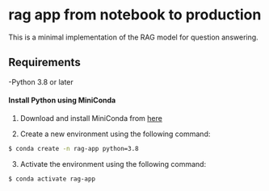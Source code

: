 # rag app from notebook to production 

This is a minimal implementation of the RAG model for question answering.

## Requirements

-Python 3.8 or later

#### Install Python using MiniConda
1) Download and install MiniConda from [here](https://docs.anaconda.com/free/miniconda/#quick-command-line-install)

2) Create a new environment using the following command:
```bash
$ conda create -n rag-app python=3.8
```
3) Activate the environment using the following command:
```bash
$ conda activate rag-app
```